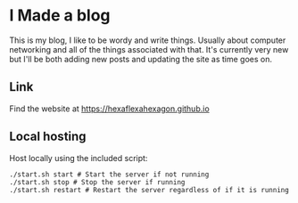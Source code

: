 # I Made a blog

This is my blog, I like to be wordy and write things. Usually about computer networking and all of the things associated with that. It's currently very new but I'll be both adding new posts and updating the site as time goes on.

## Link

Find the website at https://hexaflexahexagon.github.io

## Local hosting

Host locally using the included script:
```
./start.sh start # Start the server if not running
./start.sh stop # Stop the server if running
./start.sh restart # Restart the server regardless of if it is running
```
